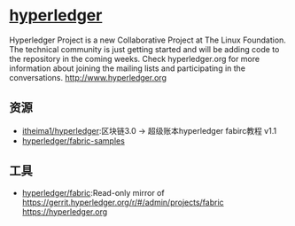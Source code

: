 # [hyperledger](https://github.com/hyperledger/hyperledger)

Hyperledger Project is a new Collaborative Project at The Linux Foundation. The technical community is just getting started and will be adding code to the repository in the coming weeks. Check hyperledger.org for more information about joining the mailing lists and participating in the conversations. http://www.hyperledger.org

## 资源

* [itheima1/hyperledger](https://github.com/itheima1/hyperledger):区块链3.0 -> 超级账本hyperledger fabirc教程 v1.1
* [hyperledger/fabric-samples](https://github.com/hyperledger/fabric-samples)

## 工具

* [hyperledger/fabric](https://github.com/hyperledger/fabric):Read-only mirror of https://gerrit.hyperledger.org/r/#/admin/projects/fabric https://hyperledger.org
